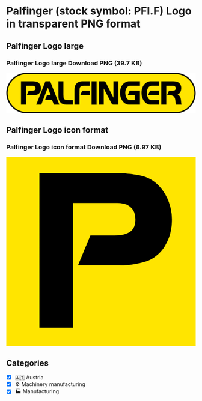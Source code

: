 # Palfinger (stock symbol: PFI.F) Logo in transparent PNG format

## Palfinger Logo large

### Palfinger Logo large Download PNG (39.7 KB)

![Palfinger Logo large Download PNG (39.7 KB)](/img/orig/PFI.F_BIG-246f0e28.png)

## Palfinger Logo icon format

### Palfinger Logo icon format Download PNG (6.97 KB)

![Palfinger Logo icon format Download PNG (6.97 KB)](/img/orig/PFI.F-dd405f53.png)



## Categories
- [x] 🇦🇹 Austria
- [x] ⚙️ Machinery manufacturing
- [x] 🏭 Manufacturing
